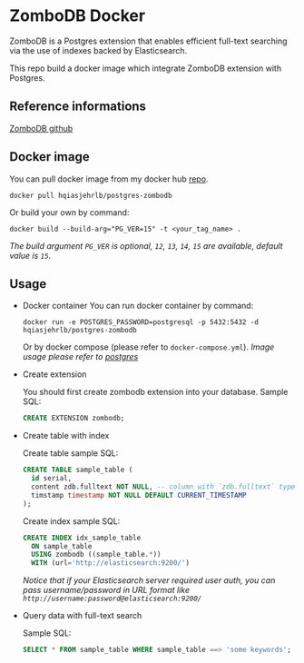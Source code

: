 # ZomboDB Docker

ZomboDB is a Postgres extension that enables efficient full-text searching via the use of indexes backed by Elasticsearch.

This repo build a docker image which integrate ZomboDB extension with Postgres.

## Reference informations

[ZomboDB github](https://github.com/zombodb/zombodb/tree/master)

## Docker image

You can pull docker image from my docker hub [repo](https://hub.docker.com/r/hqiasjehrlb/postgres-zombodb).

```shell
docker pull hqiasjehrlb/postgres-zombodb
```

Or build your own by command:
```shell
docker build --build-arg="PG_VER=15" -t <your_tag_name> .
```

*The build argument `PG_VER` is optional, `12`, `13`, `14`, `15` are available, default value is `15`.*

## Usage

* Docker container
  You can run docker container by command:
  ```shell
  docker run -e POSTGRES_PASSWORD=postgresql -p 5432:5432 -d hqiasjehrlb/postgres-zombodb
  ```
  Or by docker compose (please refer to `docker-compose.yml`).
  *Image usage please refer to [postgres](https://hub.docker.com/_/postgres)*

* Create extension

  You should first create zombodb extension into your database.
  Sample SQL:
  ```sql
  CREATE EXTENSION zombodb;
  ```

* Create table with index

  Create table sample SQL:
  ```sql
  CREATE TABLE sample_table (
    id serial,
    content zdb.fulltext NOT NULL, -- column with `zdb.fulltext` type
    timstamp timestamp NOT NULL DEFAULT CURRENT_TIMESTAMP
  );
  ```

  Create index sample SQL:
  ```sql
  CREATE INDEX idx_sample_table
    ON sample_table
    USING zombodb ((sample_table.*))
    WITH (url='http://elasticsearch:9200/')
  ```

  *Notice that if your Elasticsearch server required user auth, you can pass username/password in URL format like `http://username:password@elasticsearch:9200/`*

* Query data with full-text search

  Sample SQL:
  ```sql
  SELECT * FROM sample_table WHERE sample_table ==> 'some keywords';
  ```